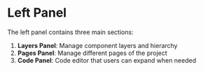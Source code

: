 # Left Panel

The left panel contains three main sections:

1. **Layers Panel**: Manage component layers and hierarchy
2. **Pages Panel**: Manage different pages of the project
3. **Code Panel**: Code editor that users can expand when needed
